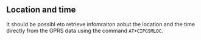 ##


## Location and time

It should be possibl eto retrieve infomraiton aobut the location and the time directly
from the GPRS data using the command `AT+CIPGSMLOC`.

